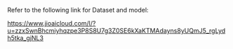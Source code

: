 Refer to the following link for Dataset and model:

https://www.jioaicloud.com/l/?u=zzxSwnBhcmiyhqzpe3P8S8U7g3Z0SE6kXaKTMAdayns8yUQmJ5_rgLydh5tka_gjNL3
